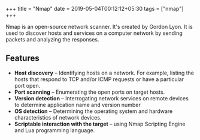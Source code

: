 +++
title = "Nmap"
date = 2019-05-04T00:12:12+05:30
tags = ["nmap"]
+++

Nmap is an open-source network scanner. It's created by Gordon Lyon. It is used to discover hosts and services on a computer network by sending packets and analyzing the responses.

## Features

* **Host discovery** – Identifying hosts on a network. For example, listing the hosts that respond to TCP and/or ICMP requests or have a particular port open.
* **Port scanning** – Enumerating the open ports on target hosts.
* **Version detection** – Interrogating network services on remote devices to determine application name and version number
* **OS detection** – Determining the operating system and hardware characteristics of network devices.
* **Scriptable interaction with the target** – using Nmap Scripting Engine and Lua programming language.